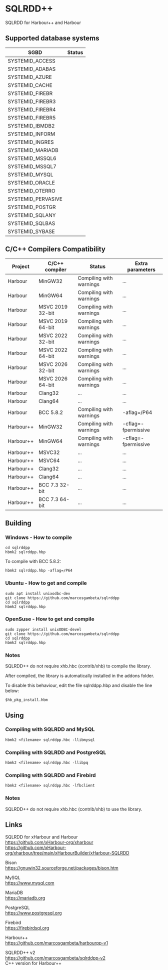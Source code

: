 # SQLRDD++

SQLRDD for Harbour++ and Harbour

## Supported database systems

| SGBD               | Status         |
| ------------------ | -------------- |
| SYSTEMID_ACCESS    |                |
| SYSTEMID_ADABAS    |                |
| SYSTEMID_AZURE     |                |
| SYSTEMID_CACHE     |                |
| SYSTEMID_FIREBR    |                |
| SYSTEMID_FIREBR3   |                |
| SYSTEMID_FIREBR4   |                |
| SYSTEMID_FIREBR5   |                |
| SYSTEMID_IBMDB2    |                |
| SYSTEMID_INFORM    |                |
| SYSTEMID_INGRES    |                |
| SYSTEMID_MARIADB   |                |
| SYSTEMID_MSSQL6    |                |
| SYSTEMID_MSSQL7    |                |
| SYSTEMID_MYSQL     |                |
| SYSTEMID_ORACLE    |                |
| SYSTEMID_OTERRO    |                |
| SYSTEMID_PERVASIVE |                |
| SYSTEMID_POSTGR    |                |
| SYSTEMID_SQLANY    |                |
| SYSTEMID_SQLBAS    |                |
| SYSTEMID_SYBASE    |                |

## C/C++ Compilers Compatibility

| Project   | C/C++ compiler   | Status                  | Extra parameters    |
| --------- | ---------------- | ----------------------- | ------------------- |
| Harbour   | MinGW32          | Compiling with warnings | ...                 |
| Harbour   | MinGW64          | Compiling with warnings | ...                 |
| Harbour   | MSVC 2019 32-bit | Compiling with warnings | ...                 |
| Harbour   | MSVC 2019 64-bit | Compiling with warnings | ...                 |
| Harbour   | MSVC 2022 32-bit | Compiling with warnings | ...                 |
| Harbour   | MSVC 2022 64-bit | Compiling with warnings | ...                 |
| Harbour   | MSVC 2026 32-bit | Compiling with warnings | ...                 |
| Harbour   | MSVC 2026 64-bit | Compiling with warnings | ...                 |
| Harbour   | Clang32          | ...                     | ...                 |
| Harbour   | Clang64          | ...                     | ...                 |
| Harbour   | BCC 5.8.2        | Compiling with warnings | -aflag=/P64         |
| Harbour++ | MinGW32          | Compiling with warnings | -cflag=-fpermissive |
| Harbour++ | MinGW64          | Compiling with warnings | -cflag=-fpermissive |
| Harbour++ | MSVC32           | ...                     | ...                 |
| Harbour++ | MSVC64           | ...                     | ...                 |
| Harbour++ | Clang32          | ...                     | ...                 |
| Harbour++ | Clang64          | ...                     | ...                 |
| Harbour++ | BCC 7.3 32-bit   | ...                     | ...                 |
| Harbour++ | BCC 7.3 64-bit   | ...                     | ...                 |

## Building

### Windows - How to compile
```Batch
cd sqlrddpp
hbmk2 sqlrddpp.hbp
```

To compile with BCC 5.8.2:

```Batch
hbmk2 sqlrddpp.hbp -aflag=/P64
```

### Ubuntu - How to get and compile
```Batch
sudo apt install unixodbc-dev
git clone https://github.com/marcosgambeta/sqlrddpp
cd sqlrddpp
hbmk2 sqlrddpp.hbp
```

### OpenSuse - How to get and compile
```Batch
sudo zypper install unixODBC-devel
git clone https://github.com/marcosgambeta/sqlrddpp
cd sqlrddpp
hbmk2 sqlrddpp.hbp
```

### Notes

SQLRDD++ do not require xhb.hbc (contrib/xhb) to compile the library.

After compiled, the library is automatically installed in the addons folder.

To disable this behaviour, edit the file sqlrddpp.hbp and disable the line below:

```
$hb_pkg_install.hbm
```

## Using

### Compiling with SQLRDD and MySQL
```Batch
hbmk2 <filename> sqlrddpp.hbc -llibmysql
```

### Compiling with SQLRDD and PostgreSQL
```Batch
hbmk2 <filename> sqlrddpp.hbc -llibpq
```

### Compiling with SQLRDD and Firebird
```Batch
hbmk2 <filename> sqlrddpp.hbc -lfbclient
```
### Notes

SQLRDD++ do not require xhb.hbc (contrib/xhb) to use the library.

## Links

SQLRDD for xHarbour and Harbour  
https://github.com/xHarbour-org/xharbour  
https://github.com/xHarbour-org/xharbour/tree/main/xHarbourBuilder/xHarbour-SQLRDD  

Bison  
https://gnuwin32.sourceforge.net/packages/bison.htm  

MySQL  
https://www.mysql.com  

MariaDB  
https://mariadb.org  

PostgreSQL  
https://www.postgresql.org  

Firebird  
https://firebirdsql.org  

Harbour++  
https://github.com/marcosgambeta/harbourpp-v1  

SQLRDD++ v2  
https://github.com/marcosgambeta/sqlrddpp-v2  
C++ version for Harbour++

